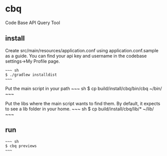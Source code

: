 # cbq
Code Base API Query Tool

## install
Create src/main/resources/application.conf using application.conf.sample as a guide. You can find your api key and
username in the codebase settings->My Profile page.

    ~~~ sh
    $ ./gradlew installdist
    ~~~

Put the main script in your path
    ~~~ sh
    $ cp build/install/cbq/bin/cbq ~/bin/
    ~~~

Put the libs where the main script wants to find them. By default, it expects to see a lib folder in your home.
    ~~~ sh
    $ cp build/install/cbq/lib/* ~/lib/
    ~~~

## run
    ~~~ sh
    $ cbq previews
    ~~~
